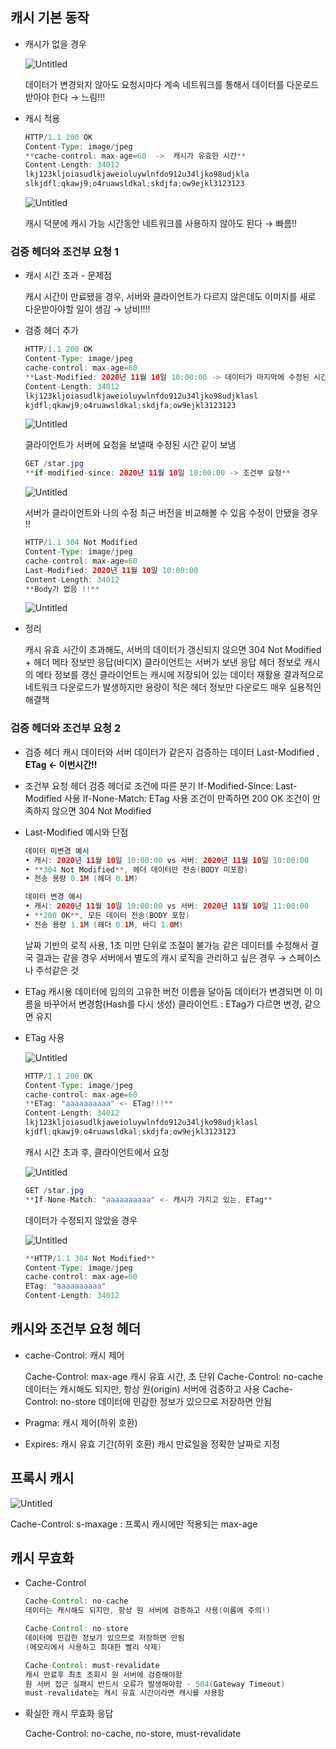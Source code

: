 ## 캐시 기본 동작

- 캐시가 없을 경우
    
    ![Untitled](https://prod-files-secure.s3.us-west-2.amazonaws.com/9ff247f1-462b-4ee2-bf5a-612082eb8f80/f1fd20b7-3406-4752-b5fb-de5d6ac0e9a9/Untitled.png)
    
    데이터가 변경되지 않아도 요청시마다 계속 네트워크를 통해서 데이터를 다운로드 받아야 한다
    → 느림!!!
    
- 캐시 적용
    
    ```java
    HTTP/1.1 200 OK
    Content-Type: image/jpeg
    **cache-control: max-age=60  ->  캐시가 유효한 시간**
    Content-Length: 34012
    lkj123kljoiasudlkjaweioluywlnfdo912u34ljko98udjkla
    slkjdfl;qkawj9;o4ruawsldkal;skdjfa;ow9ejkl3123123
    ```
    
    ![Untitled](https://prod-files-secure.s3.us-west-2.amazonaws.com/9ff247f1-462b-4ee2-bf5a-612082eb8f80/fc267ffb-b6b8-446a-97a6-733781d72b5e/Untitled.png)
    
    캐시 덕분에 캐시 가능 시간동안 네트워크를 사용하지 않아도 된다
    → 빠름!!
    

### 검증 헤더와 조건부 요청 1

- 캐시 시간 초과 - 문제점
    
    캐시 시간이 만료됐을 경우, 서버와 클라이언트가 다르지 않은데도 이미지를 새로 다운받아야할 일이 생김 
    → 낭비!!!!
    
- 검증 헤더 추가
    
    ```java
    HTTP/1.1 200 OK
    Content-Type: image/jpeg
    cache-control: max-age=60 
    **Last-Modified: 2020년 11월 10일 10:00:00 -> 데이터가 마지막에 수정된 시간**
    Content-Length: 34012
    lkj123kljoiasudlkjaweioluywlnfdo912u34ljko98udjklasl
    kjdfl;qkawj9;o4ruawsldkal;skdjfa;ow9ejkl3123123
    ```
    
    ![Untitled](https://prod-files-secure.s3.us-west-2.amazonaws.com/9ff247f1-462b-4ee2-bf5a-612082eb8f80/de770130-2786-4ada-8d16-eb08b198727d/Untitled.png)
    
    클라이언트가 서버에 요청을 보낼때 수정된 시간 같이 보냄
    
    ```java
    GET /star.jpg 
    **if-modified-since: 2020년 11월 10일 10:00:00 -> 조건부 요청**
    ```
    
    ![Untitled](https://prod-files-secure.s3.us-west-2.amazonaws.com/9ff247f1-462b-4ee2-bf5a-612082eb8f80/5e079792-90b6-4736-aa31-24f46cfe20cc/Untitled.png)
    
    서버가 클라이언트와 나의 수정 최근 버전을 비교해볼 수 있음
    수정이 안됐을 경우 !!
    
    ```java
    HTTP/1.1 304 Not Modified 
    Content-Type: image/jpeg
    cache-control: max-age=60 
    Last-Modified: 2020년 11월 10일 10:00:00 
    Content-Length: 34012
    **Body가 없음 !!**
    ```
    
    ![Untitled](https://prod-files-secure.s3.us-west-2.amazonaws.com/9ff247f1-462b-4ee2-bf5a-612082eb8f80/900b243c-f19a-45d1-8b7d-750c0aaf6ad8/Untitled.png)
    
- 정리
    
    캐시 유효 시간이 초과해도, 서버의 데이터가 갱신되지 않으면
    304 Not Modified + 헤더 메타 정보만 응답(바디X)
    클라이언트는 서버가 보낸 응답 헤더 정보로 캐시의 메타 정보를 갱신
    클라이언트는 캐시에 저장되어 있는 데이터 재활용
    결과적으로 네트워크 다운로드가 발생하지만 용량이 적은 헤더 정보만 다운로드
    매우 실용적인 해결책
    

### 검증 헤더와 조건부 요청 2

- 검증 헤더
캐시 데이터와 서버 데이터가 같은지 검증하는 데이터
Last-Modified , **ETag ← 이번시간!!**
- 조건부 요청 헤더
검증 헤더로 조건에 따른 분기
If-Modified-Since: Last-Modified 사용
If-None-Match: ETag 사용
조건이 만족하면 200 OK
조건이 만족하지 않으면 304 Not Modified
- Last-Modified 예시와 단점
    
    ```java
    데이터 미변경 예시
    • 캐시: 2020년 11월 10일 10:00:00 vs 서버: 2020년 11월 10일 10:00:00
    • **304 Not Modified**, 헤더 데이터만 전송(BODY 미포함)
    • 전송 용량 0.1M (헤더 0.1M)
    
    데이터 변경 예시
    • 캐시: 2020년 11월 10일 10:00:00 vs 서버: 2020년 11월 10일 11:00:00
    • **200 OK**, 모든 데이터 전송(BODY 포함)
    • 전송 용량 1.1M (헤더 0.1M, 바디 1.0M)
    ```
    
    날짜 기반의 로직 사용, 1초 미만 단위로 조절이 불가능
    같은 데이터를 수정해서 결국 결과는 같을 경우
    서버에서 별도의 캐시 로직을 관리하고 싶은 경우 → 스페이스나 주석같은 것
    
- ETag
캐시용 데이터에 임의의 고유한 버전 이름을 달아둠
데이터가 변경되면 이 이름을 바꾸어서 변경함(Hash를 다시 생성)
클라이언트 : ETag가 다르면 변경, 같으면 유지
- ETag 사용
    
    ![Untitled](https://prod-files-secure.s3.us-west-2.amazonaws.com/9ff247f1-462b-4ee2-bf5a-612082eb8f80/ded535dd-b553-41d7-9365-795e042e65d5/Untitled.png)
    
    ```java
    HTTP/1.1 200 OK
    Content-Type: image/jpeg
    cache-control: max-age=60 
    **ETag: "aaaaaaaaaa" <- ETag!!!**
    Content-Length: 34012
    lkj123kljoiasudlkjaweioluywlnfdo912u34ljko98udjklasl
    kjdfl;qkawj9;o4ruawsldkal;skdjfa;ow9ejkl3123123
    ```
    
    캐시 시간 초과 후, 클라이언트에서 요청 
    
    ![Untitled](https://prod-files-secure.s3.us-west-2.amazonaws.com/9ff247f1-462b-4ee2-bf5a-612082eb8f80/acae6bc6-e08c-4734-948c-57563482afaf/Untitled.png)
    
    ```java
    GET /star.jpg 
    **If-None-Match: "aaaaaaaaaa" <- 캐시가 가지고 있는, ETag**
    ```
    
    데이터가 수정되지 않았을 경우 
    
    ![Untitled](https://prod-files-secure.s3.us-west-2.amazonaws.com/9ff247f1-462b-4ee2-bf5a-612082eb8f80/fdf34f5b-7960-4f14-beab-99136cc87fa6/Untitled.png)
    
    ```java
    **HTTP/1.1 304 Not Modified** 
    Content-Type: image/jpeg
    cache-control: max-age=60 
    ETag: "aaaaaaaaaa" 
    Content-Length: 34012
    ```
    

## 캐시와 조건부 요청 헤더

- cache-Control: 캐시 제어
    
    Cache-Control: max-age
    캐시 유효 시간, 초 단위
    Cache-Control: no-cache
    데이터는 캐시해도 되지만, 항상 원(origin) 서버에 검증하고 사용
    Cache-Control: no-store
    데이터에 민감한 정보가 있으므로 저장하면 안됨
    
- Pragma: 캐시 제어(하위 호환)
- Expires: 캐시 유효 기간(하위 호환)
캐시 만료일을 정확한 날짜로 지정

## 프록시 캐시

![Untitled](https://prod-files-secure.s3.us-west-2.amazonaws.com/9ff247f1-462b-4ee2-bf5a-612082eb8f80/444380fc-02f6-4506-a700-199701a0dc2e/Untitled.png)

Cache-Control: s-maxage : 프록시 캐시에만 적용되는 max-age

## 캐시 무효화

- Cache-Control
    
    ```java
    Cache-Control: no-cache 
    데이터는 캐시해도 되지만, 항상 원 서버에 검증하고 사용(이름에 주의!)
    
    Cache-Control: no-store 
    데이터에 민감한 정보가 있으므로 저장하면 안됨
    (메모리에서 사용하고 최대한 빨리 삭제)
    
    Cache-Control: must-revalidate 
    캐시 만료후 최초 조회시 원 서버에 검증해야함
    원 서버 접근 실패시 반드시 오류가 발생해야함 - 504(Gateway Timeout)
    must-revalidate는 캐시 유효 시간이라면 캐시를 사용함
    ```
    
- 확실한 캐시 무효화 응답
    
    Cache-Control: no-cache, no-store, must-revalidate